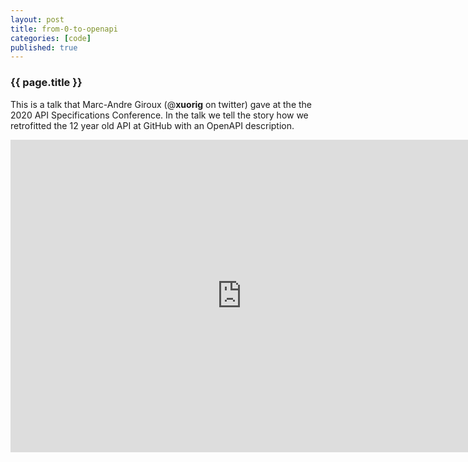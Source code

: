 ```yaml
---
layout: post
title: from-0-to-openapi
categories: [code]
published: true
---
```


<h3>{{ page.title }}</h3>


This is a talk that Marc-Andre Giroux (@__xuorig__ on twitter) gave at the the
2020 API Specifications Conference.  In the talk we tell the story how we
retrofitted the 12 year old API at GitHub with an OpenAPI description.

<iframe width="740" height="500" src="https://www.youtube.com/embed/5VGp7Kh0lGs" frameborder="0" allow="accelerometer; autoplay; clipboard-write; encrypted-media; gyroscope; picture-in-picture" allowfullscreen></iframe>
